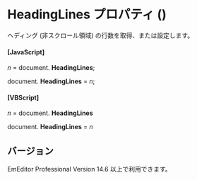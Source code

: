 # HeadingLines プロパティ ()

ヘディング (非スクロール領域) の行数を取得、または設定します。

#### \[JavaScript\]

_n_ = document. **HeadingLines**;

document. **HeadingLines** = _n_;

#### \[VBScript\]

_n_ = document. **HeadingLines**

document. **HeadingLines** = _n_

## バージョン

EmEditor Professional Version 14.6 以上で利用できます。